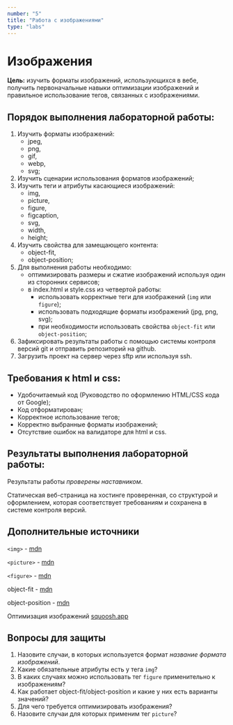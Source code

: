```yaml
---
number: "5"
title: "Работа с изображениями"
type: "labs"
---
```


# Изображения

**Цель:** изучить форматы изображений, использующихся в вебе, получить первоначальные навыки оптимизации изображений и правильное использование тегов, связанных с изображениями.

## Порядок выполнения лабораторной работы:

1. Изучить форматы изображений:
   - jpeg,
   - png,
   - gif,
   - webp,
   - svg;
1. Изучить сценарии использования форматов изображений;
1. Изучить теги и атрибуты касающиеся изображений:
   - img,
   - picture,
   - figure,
   - figcaption,
   - svg,
   - width,
   - height;
1. Изучить свойства для замещающего контента:
   - object-fit,
   - object-position;
1. Для выполнения работы необходимо:
   - оптимизировать размеры и сжатие изображений используя один из сторонних сервисов;
   - в index.html и style.css из четвертой работы:
     - использовать корректные теги для изображений (`img` или `figure`);
     - использовать подходящие форматы изображений (jpg, png, svg);
     - при необходимости использовать свойства `object-fit` или `object-position`;
1. Зафиксировать результаты работы с помощью системы контроля версий git и отправить репозиторий на github.
1. Загрузить проект на сервер через sftp или используя ssh.

## Требования к html и css:

- Удобочитаемый код (Руководство по оформлению HTML/CSS кода от Google);
- Код отформатирован;
- Корректное использование тегов;
- Корректно выбранные форматы изображений;
- Отсутствие ошибок на валидаторе для html и css.

## Результаты выполнения лабораторной работы:

Результаты работы _проверены наставником_.

Статическая веб-страница на хостинге проверенная, со структурой и оформлением, которая соответствует требованиям и сохранена в системе контроля версий.

## Дополнительные источники

`<img>` - [mdn](https://developer.mozilla.org/ru/docs/Web/HTML/Element/img)

`<picture>` - [mdn](https://developer.mozilla.org/ru/docs/Web/HTML/Element/picture)

`<figure>` - [mdn](https://developer.mozilla.org/ru/docs/Web/HTML/Element/figure)

object-fit - [mdn](https://developer.mozilla.org/ru/docs/Web/CSS/object-fit)

object-position - [mdn](https://developer.mozilla.org/ru/docs/Web/CSS/object-position)

Оптимизация изображений [squoosh.app](https://squoosh.app/)

## Вопросы для защиты

1. Назовите случаи, в которых используется формат _название формата изображений_.
1. Какие обязательные атрибуты есть у тега `img`?
1. В каких случаях можно использовать тег `figure` применительно к изображениям?
1. Как работает object-fit/object-position и какие у них есть варианты значений?
1. Для чего требуется оптимизировать изображения?
1. Назовите случаи для которых применим тег `picture`?
